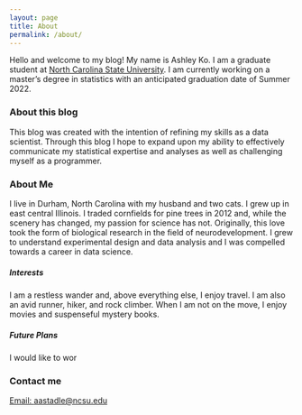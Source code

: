 ```yaml
---
layout: page
title: About
permalink: /about/
---
```

Hello and welcome to my blog! My name is Ashley Ko. I am a graduate student at [North Carolina State University](https://www.ncsu.edu/). I am currently working on a master’s degree in statistics with an anticipated graduation date of Summer 2022.

### About this blog
This blog was created with the intention of refining my skills as a data scientist. Through this blog I hope to expand upon my ability to effectively communicate my statistical expertise and analyses as well as challenging myself as a programmer.

### About Me
I live in Durham, North Carolina with my husband and two cats. I grew up in east central Illinois. I traded cornfields for pine trees in 2012 and, while the scenery has changed, my passion for science has not. Originally, this love took the form of biological research in the field of neurodevelopment. I grew to understand experimental design and data analysis and I was compelled towards a career in data science.

##### Interests
I am a restless wander and, above everything else, I enjoy travel. I am also an avid runner, hiker, and rock climber. When I am not on the move, I enjoy movies and suspenseful mystery books.

##### Future Plans
I would like to wor

### Contact me

[Email: aastadle@ncsu.edu](mailto:aastadle@ncsu.edu)
